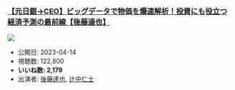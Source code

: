 ### [【元日銀→CEO】ビッグデータで物価を爆速解析！投資にも役立つ経済予測の最前線【後藤達也】](https://www.youtube.com/watch?v=b2jjmE3K9hk)
[![](https://img.youtube.com/vi/b2jjmE3K9hk/sddefault.jpg)](https://www.youtube.com/watch?v=b2jjmE3K9hk)
-   公開日: 2023-04-14
-   視聴数: 122,800
-   **いいね数: 2,179**
-   出演者: [後藤達也](/rehacq_fan/people/後藤達也 "wikilink"), [辻中仁士](/rehacq_fan/people/辻中仁士 "wikilink")
